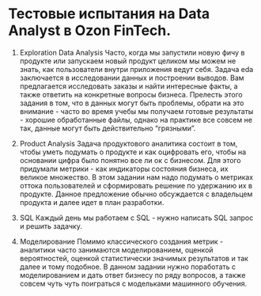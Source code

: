 # Тестовые испытания на Data Analyst в Ozon FinTech.

1. Exploration Data Analysis
Часто, когда мы запустили новую фичу в продукте или запускаем новый продукт целиком мы можем не знать, как пользователи внутри приложения ведут себя. Задача eda заключается в исследовании данных и построении выводов. Вам предлагается исследовать заказы и найти интересные факты, а также ответить на конкретные вопросы бизнеса. Прелесть этого задания в том, что в данных могут быть проблемы, обрати на это внимание - часто во время учебы мы получаем готовые результаты - хорошие обработанные файлы, однако на практике все совсем не так, данные могут быть действительно “грязными”.

2. Product Analysis
Задача продуктового аналитика состоит в том, чтобы уметь подумать о продукте и как оцифровать его, чтобы на основании цифра было понятно все ли ок с бизнесом. Для этого придумали метрики - как индикаторы состояния бизнеса, их великое множество. В этом задании нам надо подумать о метриках оттока пользователей и сформировать решение по удержанию их в продукте. Данное предложение обычно обсуждается с владельцем продукта и далее идет в план разработки.

3. SQL
Каждый день мы работаем с SQL - нужно написать SQL запрос и решить задачку.

4. Моделирование
Помимо классического создания метрик - аналитики часто занимаются моделированием, оценкой вероятностей, оценкой статистически значимых результатов и так далее и тому подобное. В данном задании нужно поработать с моделированием и дать ответ бизнесу по ряду вопросов, а также совсем чуть чуть поиграться с модельками машинного обучения.



